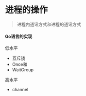 <!--
 * @Descripttion: 
 * @version: 
 * @Author: WangShuaibing
 * @Date: 2020-09-25 20:49:44
 * @LastEditors: WangShuaibing
 * @LastEditTime: 2020-09-25 20:53:00
-->
# 进程的操作

> 进程内通讯方式和进程的通讯方式



#### Go语言的实现

低水平
- 互斥锁
- Once和
- WaitGroup

高水平
- channel

